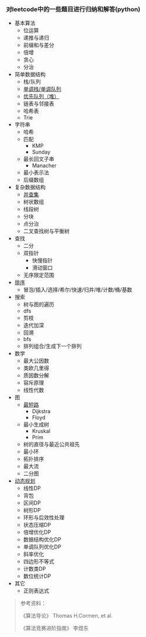 ### 对leetcode中的一些题目进行归纳和解答(python)

* 基本算法
  * 位运算
  * 递推与递归
  * 前缀和与差分
  * 倍增
  * 贪心
  * 分治
* 简单数据结构
  * 栈/队列
  * [单调栈/单调队列](./数据结构/单调栈&单调队列.md)
  * [优先队列（堆）](./数据结构/堆.md)
  * 链表与邻接表
  * 哈希表
  * Trie
* 字符串
  * 哈希
  * 匹配
    * KMP
    * Sunday
  * 最长回文子串
    * Manacher
  * 最小表示法
  * 后缀数组
* 复杂数据结构
  * [并查集](./复杂数据结构/并查集.md)
  * 树状数组
  * 线段树
  * 分块
  * 点分治
  * 二叉查找树与平衡树
* 查找
  * 二分
  * 双指针
    * 快慢指针
    * 滑动窗口
  * 无序限定范围
* [排序](./排序/排序.md)
  * 冒泡/插入/选择/希尔/快速/归并/堆/计数/桶/基数
* 搜索
  * 树与图的遍历
  * dfs 
  * 剪枝
  * 迭代加深
  * 回溯 
  * bfs
  * 排列组合/生成下一个排列
* 数学
  * 最大公因数
  * 类欧几里得
  * 质因数分解
  * 容斥原理
  * 线性代数
* 图
  * [最短路](./图/最短路.md)
    * Dijkstra
    * Floyd
  * 最小生成树
    * Kruskal
    * Prim
  * 树的直径与最近公共祖先
  * 最小环
  * 拓扑排序
  * 最大流
  * 二分图
* [动态规划](./动态规划/动态规划.md)
  * 线性DP
  * 背包
  * 区间DP
  * 树形DP
  * 环形与后效性处理
  * 状态压缩DP
  * 倍增优化DP
  * 数据结构优化DP
  * 单调队列优化DP
  * 斜率优化
  * 四边形不等式
  * 计数类DP
  * 数位统计DP
* 其它
  * 正则表达式



> 参考资料：
>
> 《算法导论》 Thomas H.Cormen, et al.
>
> 《算法竞赛进阶指南》 李煜东


